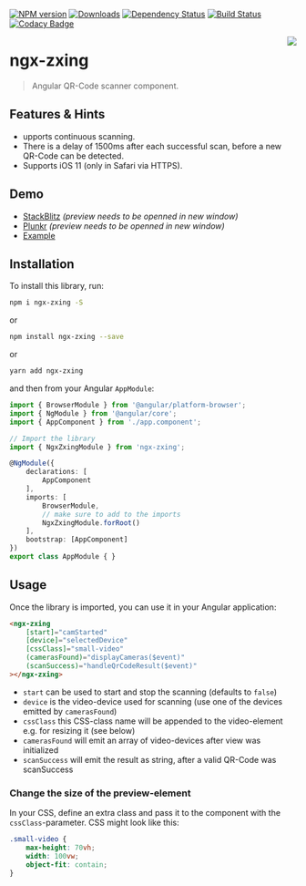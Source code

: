 [![NPM version](https://img.shields.io/npm/v/ngx-zxing.svg?&label=npm)](https://www.npmjs.com/package/ngx-zxing) 
[![Downloads](https://img.shields.io/npm/dm/ngx-zxing.svg)](https://npmjs.org/package/ngx-zxing)
[![Dependency Status](https://david-dm.org/werthdavid/ngx-zxing.svg)](https://david-dm.org/werthdavid/ngx-zxing)
[![Build Status](https://secure.travis-ci.org/werthdavid/ngx-zxing.svg)](https://travis-ci.org/werthdavid/ngx-zxing)
[![Codacy Badge](https://api.codacy.com/project/badge/Grade/d28849bd6fc6461d91397602c0b3c91f)](https://www.codacy.com/app/werthdavid/ngx-zxing?utm_source=github.com&utm_medium=referral&utm_content=werthdavid/ngx-zxing&utm_campaign=badger)

<img align="right" src="https://user-images.githubusercontent.com/3942006/34657626-336523d4-f40f-11e7-8160-b523183655c7.png"/>

# ngx-zxing

> Angular QR-Code scanner component.

## Features & Hints

- upports continuous scanning.
- There is a delay of 1500ms after each successful scan, before a new QR-Code can be detected.
- Supports iOS 11 (only in Safari via HTTPS).

## Demo

* [StackBlitz](https://stackblitz.com/edit/ngx-zxing-example) _(preview needs to be openned in new window)_
* [Plunkr](https://plnkr.co/edit/U13ufJHexw2ugZbHx8kR?p=preview) _(preview needs to be openned in new window)_
* [Example](https://werthdavid.github.io/ngx-zxing/index.html)

## Installation

To install this library, run:

```bash
npm i ngx-zxing -S
```

or

```bash
npm install ngx-zxing --save
```

or

```bash
yarn add ngx-zxing
```

and then from your Angular `AppModule`:

```typescript
import { BrowserModule } from '@angular/platform-browser';
import { NgModule } from '@angular/core';
import { AppComponent } from './app.component';

// Import the library
import { NgxZxingModule } from 'ngx-zxing';

@NgModule({
    declarations: [
        AppComponent
    ],
    imports: [
        BrowserModule,
        // make sure to add to the imports
        NgxZxingModule.forRoot()
    ],
    bootstrap: [AppComponent]
})
export class AppModule { }
```

## Usage

Once the library is imported, you can use it in your Angular application:

```html
<ngx-zxing
    [start]="camStarted"
    [device]="selectedDevice"
    [cssClass]="small-video"
    (camerasFound)="displayCameras($event)"
    (scanSuccess)="handleQrCodeResult($event)"
></ngx-zxing>
```

- `start` can be used to start and stop the scanning (defaults to `false`)
- `device` is the video-device used for scanning (use one of the devices emitted by `camerasFound`)
- `cssClass` this CSS-class name will be appended to the video-element e.g. for resizing it (see below)
- `camerasFound` will emit an array of video-devices after view was initialized
- `scanSuccess` will emit the result as string, after a valid QR-Code was scanSuccess

### Change the size of the preview-element

In your CSS, define an extra class and pass it to the component with the `cssClass`-parameter. CSS might look like this:

```css
.small-video {
    max-height: 70vh;
    width: 100vw;
    object-fit: contain;
}
```
